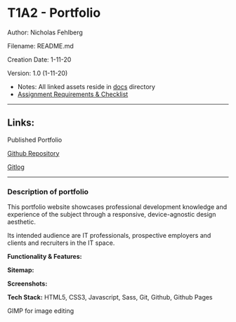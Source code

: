 # T1A2 - Portfolio

Author: Nicholas Fehlberg

Filename: README.md

Creation Date: 1-11-20

Version: 1.0 (1-11-20)
 - Notes: All linked assets reside in [docs](./docs/) directory
 - [Assignment Requirements & Checklist](./docs/requirements.md)

---
## Links: 

Published Portfolio

[Github Repository](https://github.com/glenfish/portfolio.git)

[Gitlog](./gitlog.txt)

---

### Description of portfolio

This portfolio website showcases professional development knowledge and experience of the subject through a responsive, device-agnostic design aesthetic. 

Its intended audience are IT professionals, prospective employers and clients and recruiters in the IT space. 

__Functionality & Features:__

__Sitemap:__

__Screenshots:__

__Tech Stack:__
HTML5, CSS3, Javascript, Sass, Git, Github, Github Pages

GIMP for image editing

